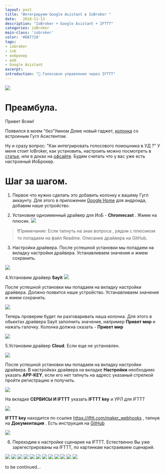 ```yaml
---
layout: post
title: "Интегрируем Google Asistant в IoBroker "
date:   2018-11-13
description: "IoBroker + Google Asistant + IFTTT"
categories: ioBroker
main-class: 'iobroker'
color: '#EB7728'
tags:
- iobroker
- iob
- иоброкер
- иоб
- Google Asistant 
excerpt:
introduction: "🎤 Голосовое управление через IFTTT"
---
```

![][4]
# Преамбула.
Привет Всем!

Появился в моем "без"Умном Доме новый гаджет, [колонка][8] со встроеным Гугл Асистентом.

Ну и сразу вопрос: "Как интегрировать голосового помошника в УД ?"
У меня стоит IoBroker, как установить, настроить можно посмотреть в [статье][1], или в доках на [офсайте][2].
Будем считать что у вас уже есть настроеный ИоБрокер.

# Шаг за шагом.

1. Первое что нужно сделать это добавить колонку к вашему Гугл аккаунту.
   Для этого в приложении [Google Home][3] для андроида, добавим наше устройство.
   
2. Установим одноименный драйвер для ИоБ - **Chromecast** .
Жмем на плюсик.
 ![][5]
 > ❗️Примечание: Если тапнуть на знак вопроса , рядом с плюсиком то попадаем на файл Readme. Описание драйвера на GitHub.
 
3. Настройки драйвера.
После успешной установки мы попадаем на вкладку настройки драйвера.
Устанавливаем значения и жмем сохранить.

 ![][13]
 
4.Установим драйвер **Sayit**
 ![][6]

После успешной установки мы попадаем на вкладку настройки драйвера.
Должно появится наше устройство. Устанавливаем значения и жмем сохранить. 

 ![][9]

Теперь проверим будет ли разговаривать наша колонка. Для этого в обьектах драйвера Sayit заполнить значение,
например **Привет мир** и нажать галочку. Колонка должна сказать - **Привет мир**

![][14]

5.Установим драйвер **Cloud**. Если еще не установлен.

 ![][7]
 
После успешной установки мы попадаем на вкладку настройки драйвера.
В настройках драйвера на вкладке **Настройки** необходимо указать **APP-KEY**, если его нет тапнуть на адресс указаный стрелкой
пройти регистрацию и получить.

 ![][10]
 
На вкладке **СЕРВИСЫ И IFTTT**  указать **IFTTT key** и УРЛ для IFTTT


 ![][11]

**IFTTT key** находится по ссылке https://ifttt.com/maker_webhooks , тапнув на **Документация** .
Есть инструкция на [GitHub][15]

 ![][12]

6. Переходим к настройке сценария на  IFTTT. Естественно Вы уже зарегестрированы на IFTTT, по картинкам настраиваем сценарий.

![][16]
![][17]
![][18]
![][19]
![][20]
![][21]
![][22]
![][23]
![][24]
![][12]
![][12]
![][12]

to be continued...

[1]: https://sprut.ai/client/article/274
[2]: http://www.iobroker.net/docu/?page_id=2630&lang=ru
[3]: https://play.google.com/store/apps/details?id=com.google.android.apps.chromecast.app
[4]: /assets/image/salam/zolo.png
[5]: /assets/image/salam/cast.png
[6]: /assets/image/salam/sayit.png
[7]: /assets/image/salam/cloud.png
[8]: https://zoloaudio.com/pages/mojo
[9]: /assets/image/salam/sayit_i.png
[10]: /assets/image/salam/cloud_i.png
[11]: /assets/image/salam/cloud_ifttt.png
[12]: /assets/image/salam/ifttt_wh.png
[13]: /assets/image/salam/chrom_i.png
[14]: /assets/image/salam/sayit_obj.png
[15]: https://github.com/ioBroker/ioBroker.cloud/blob/master/doc/ifttt.md
[16]: /assets/image/salam/ifttt_ap.png
[17]: /assets/image/salam/ifttt_this.png
[18]: /assets/image/salam/ifttt_as.png
[19]: /assets/image/salam/ifttt_tr.png
[20]: /assets/image/salam/ifttt_that.png
[21]: /assets/image/salam/ifttt_that_wh.png
[22]: /assets/image/salam/ifttt_wh_rq.png
[23]: /assets/image/salam/ifttt_wh.png
[24]: /assets/image/salam/ifttt_wh_cpl.png










